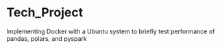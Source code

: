 # Tech_Project
Implementing Docker with a Ubuntu system to briefly test performance of pandas, polars, and pyspark
